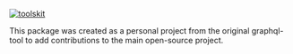 [![toolskit](https://user-images.githubusercontent.com/20847995/80261023-feb6e380-8691-11ea-8680-5747fa02c5d8.gif)](https://graphql-tools.com)

This package was created as a personal project from the original graphql-tool to add contributions to the main open-source project. 

